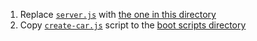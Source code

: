 1. Replace [`server.js`](../../server/server.js) with [the one in this directory](server.js)
2. Copy [`create-car.js`](create-car.js) script to the [boot scripts directory](../../server/boot)
